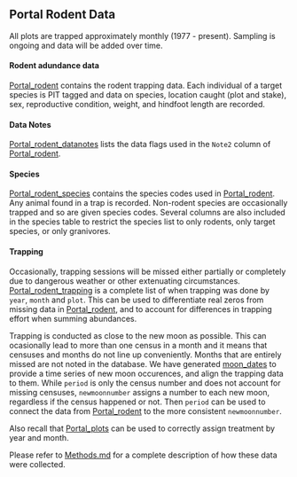 ## Portal Rodent Data

All plots are trapped approximately monthly (1977 - present). Sampling is ongoing and data will be added over time.

#### Rodent adundance data
[Portal_rodent](Portal_rodent.csv) contains the rodent trapping data. Each individual of a target species is PIT tagged and data on species, location caught (plot and stake), sex, reproductive condition, weight, and hindfoot length are recorded.

#### Data Notes 
[Portal_rodent_datanotes](Portal_rodent_datanotes.csv) lists the data flags used in the `Note2` column of [Portal_rodent](Portal_rodent.csv).

#### Species
[Portal_rodent_species](Portal_rodent_species.csv) contains the species codes used in [Portal_rodent](Portal_rodent.csv). Any animal found in a trap is recorded. Non-rodent species are occasionally trapped and so are given species codes. Several columns are also included in the species table to restrict the species list to only rodents, only target species, or only granivores.

#### Trapping
Occasionally, trapping sessions will be missed either partially or completely due to dangerous weather or other extenuating circumstances. [Portal_rodent_trapping](Portal_rodent_trapping.csv) is a complete list of when trapping was done by `year`, `month` and `plot`. This can be used to differentiate real zeros from missing data in [Portal_rodent](Portal_rodent.csv), and to account for differences in trapping effort when summing abundances.

Trapping is conducted as close to the new moon as possible. This can ocasionally lead to more than one census in a month and it means that censuses and months do not line up conveniently. Months that are entirely missed are not noted in the database. We have generated [moon_dates](moon_dates.csv) to provide a time series of new moon occurences, and align the trapping data to them. While `period` is only the census number and does not account for missing censuses, `newmoonnumber` assigns a number to each new moon, regardless if the census happened or not. Then `period` can be used to connect the data from [Portal_rodent](Portal_rodent.csv) to the more consistent `newmoonnumber`.


Also recall that [Portal_plots](../SiteandMethods/Portal_plots.csv) can be used to correctly assign treatment by year and month.

Please refer to [Methods.md](../SiteandMethods/Methods.md) for a complete description of how these data were collected.